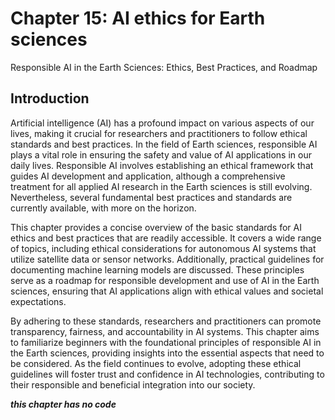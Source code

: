 # Chapter 15: AI ethics for Earth sciences

Responsible AI in the Earth Sciences: Ethics, Best Practices, and Roadmap

## Introduction

Artificial intelligence (AI) has a profound impact on various aspects of our lives, making it crucial for researchers and practitioners to follow ethical standards and best practices. In the field of Earth sciences, responsible AI plays a vital role in ensuring the safety and value of AI applications in our daily lives. Responsible AI involves establishing an ethical framework that guides AI development and application, although a comprehensive treatment for all applied AI research in the Earth sciences is still evolving. Nevertheless, several fundamental best practices and standards are currently available, with more on the horizon.

This chapter provides a concise overview of the basic standards for AI ethics and best practices that are readily accessible. It covers a wide range of topics, including ethical considerations for autonomous AI systems that utilize satellite data or sensor networks. Additionally, practical guidelines for documenting machine learning models are discussed. These principles serve as a roadmap for responsible development and use of AI in the Earth sciences, ensuring that AI applications align with ethical values and societal expectations.

By adhering to these standards, researchers and practitioners can promote transparency, fairness, and accountability in AI systems. This chapter aims to familiarize beginners with the foundational principles of responsible AI in the Earth sciences, providing insights into the essential aspects that need to be considered. As the field continues to evolve, adopting these ethical guidelines will foster trust and confidence in AI technologies, contributing to their responsible and beneficial integration into our society.

***this chapter has no code***
